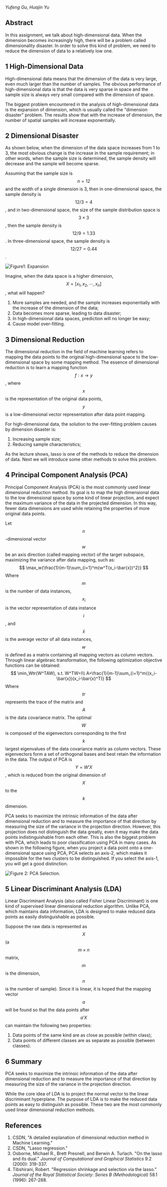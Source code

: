 <script type="text/javascript" async src="https://cdn.mathjax.org/mathjax/latest/MathJax.js?config=TeX-MML-AM_CHTML"> </script>

*Yufeng Gu, Huajin Yu*

## Abstract

In this assignment, we talk about high-dimensional data. When the dimension becomes increasingly high, there will be a problem called dimensionality disaster. In order to solve this kind of problem, we need to reduce the dimension of data to a relatively low one.

## 1 High-Dimensional Data

High-dimensional data means that the dimension of the data is very large, even much larger than the number of samples. The obvious performance of high-dimensional data is that the data is very sparse in space and the sample size is always very small compared with the dimension of space.

The biggest problem encountered in the analysis of high-dimensional data is the expansion of dimension, which is usually called the "dimension disaster" problem. The results show that with the increase of dimension, the number of spatial samples will increase exponentially.

## 2 Dimensional Disaster

As shown below, when the dimension of the data space increases from 1 to 3, the most obvious change is the increase in the sample requirement; in other words, when the sample size is determined, the sample density will decrease and the sample will become sparse.

Assuming that the sample size is $$n=12$$ and the width of a single dimension is 3, then in one-dimensional space, the sample density is $$12/3=4$$, and in two-dimensional space, the size of the sample distribution space is $$3 \times 3$$, then the sample density is $$12/9=1.33$$. In three-dimensional space, the sample density is $$12/27=0.44$$.

![Figure1: Expansion](/homework/aaa.jpg)

Imagine, when the data space is a higher dimension, $$X=[x_1, x_2, \cdots, x_n]$$, what will happen?

1. More samples are needed, and the sample increases exponentially with the increase of the dimension of the data;
2. Data becomes more sparse, leading to data disaster;
3. In high-dimensional data spaces, prediction will no longer be easy;
4. Cause model over-fitting.

## 3 Dimensional Reduction

The dimensional reduction in the field of machine learning refers to mapping the data points to the original high-dimensional space to the low-dimensional space by some mapping method. The essence of dimensional reduction is to learn a mapping function $$f: x \rightarrow y$$, where $$x$$ is the representation of the original data points, $$y$$ is a low-dimensional vector representation after data point mapping.

For high-dimensional data, the solution to the over-fitting problem causes by dimension disaster is:

1. Increasing sample size;
2. Reducing sample characteristics;

As the lecture shows, lasso is one of the methods to reduce the dimension of data. Next we will introduce some other methods to solve this problem.

## 4 Principal Component Analysis (PCA)

Principal Component Analysis (PCA) is the most commonly used linear dimensional reduction method. Its goal is to map the high dimensional data to the low dimensional space by some kind of linear projection, and expect the maximum variance of the data in the projected dimension. In this way, fewer data dimensions are used while retaining the properties of more original data points.

Let $$n$$-dimensional vector $$w$$ be an axis direction (called mapping vector) of the target subspace, maximizing the variance after data mapping, such as:
$$
\max_w{\frac{1}{m-1}\sum_{i=1}^m{w^T(x_i-\bar{x})^2}}
$$
Where $$m$$ is the number of data instances, $$x_i$$ is the vector representation of data instance $$i$$, and $$\bar{x}$$ is the average vector of all data instances, $$w$$ is defined as a matrix containing all mapping vectors as column vectors. Through linear algebraic transformation, the following optimization objective functions can be obtained:
$$
\min_Wtr(W^TAW), s.t. W^TW=I\\
A=\frac{1}{m-1}\sum_{i=1}^m{(x_i-\bar{x})(x_i-\bar{x}^T)}
$$
Where $$tr$$ represents the trace of the matrix and $$A$$ is the data covariance matrix. The optimal $$W$$ is composed of the eigenvectors corresponding to the first $$k$$ largest eigenvalues of the data covariance matrix as column vectors. These eigenvectors form a set of orthogonal bases and best retain the information in the data. The output of PCA is $$Y=W'X$$, which is reduced from the original dimension of $$X$$ to the $$k$$ dimension.

PCA seeks to maximize the intrinsic information of the data after dimensional reduction and to measure the importance of that direction by measuring the size of the variance in the projection direction. However, this projection does not distinguish the data greatly, even it may make the data points indistinguishable from each other. This is also the biggest problem with PCA, which leads to poor classification using PCA in many cases. As shown in the following figure, when you project a data point onto a one-dimensional space using PCA, PCA selects an axis-2, which makes it impossible for the two clusters to be distinguished. If you select the axis-1, you will get a good distinction.

![Figure 2: PCA Selection.](/homework/abc.jpg)

## 5 Linear Discriminant Analysis (LDA)

Linear Discriminant Analysis (also called Fisher Linear Discriminant) is one kind of supervised linear dimensional reduction algorithm. Unlike PCA, which maintains data information, LDA is designed to make reduced data points as easily distinguishable as possible.

Suppose the raw data is represented as $$X$$ (a $$m \times n$$ matrix, $$m$$ is the dimension, $$n$$ is the number of sample). Since it is linear, it is hoped that the mapping vector $$a$$ will be found so that the data points after $$a'X$$ can maintain the following two properties:

1. Data points of the same kind are as close as possible (within class);
2. Data points of different classes are as separate as possible (between classes).

## 6 Summary

PCA seeks to maximize the intrinsic information of the data after dimensional reduction and to measure the importance of that direction by measuring the size of the variance in the projection direction.

While the core idea of LDA is to project the normal vector to the linear discriminant hyperplane. The purpose of LDA is to make the reduced data points as easy to distinguish as possible. These two are the most commonly used linear dimensional reduction methods.

## References

1. CSDN, "A detailed explanation of dimensional reduction method in Machine Learning."
2. CSDN, "Lasso regression."
3. Osborne, Michael R., Brett Presnell, and Berwin A. Turlach. "On the lasso and its dual." *Journal of Computational and Graphical Statistics* 9.2 (2000): 319-337.
4. Tibshirani, Robert. "Regression shrinkage and selection via the lasso." *Journal of the Royal Statistical Society: Series B (Methodological)* 58.1 (1996): 267-288.
